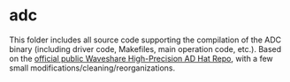 # adc
This folder includes all source code supporting the compilation of the ADC binary (including driver code, Makefiles, main operation code, etc.). Based on the [official public Waveshare High-Precision AD Hat Repo](https://github.com/waveshare/High-Pricision_AD_HAT), with a few small modifications/cleaning/reorganizations.